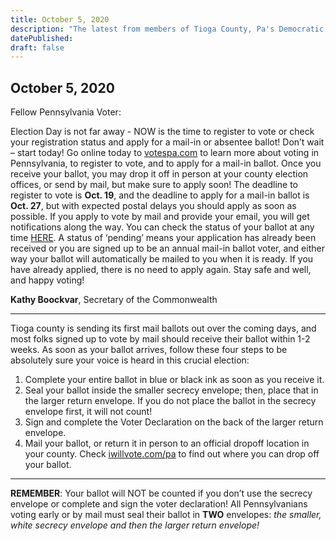 ```yaml
---
title: October 5, 2020
description: "The latest from members of Tioga County, Pa's Democratic Party."
datePublished:
draft: false
---
```


## October 5, 2020

Fellow Pennsylvania Voter:

Election Day is not far away - NOW is the time to register to vote or check your registration status and apply for a mail-in or absentee ballot!
Don’t wait – start today! Go online today to [votespa.com](https://www.votespa.com) to learn more about voting in Pennsylvania, to register to vote, and to apply for a mail-in ballot. Once you receive your ballot, you may drop it off in person at your county election offices, or send by mail, but make sure to apply soon!  The deadline to register to vote is **Oct. 19**, and the deadline to apply for a mail-in ballot is **Oct. 27**, but with expected postal delays you should apply as soon as possible.
If you apply to vote by mail and provide your email, you will get notifications along the way. You can check the status of your ballot at any time [HERE](https://www.pavoterservices.pa.gov/Pages/BallotTracking.aspx). A status of ‘pending’ means your application has already been received or you are signed up to be an annual mail-in ballot voter, and either way your ballot will automatically be mailed to you when it is ready. If you have already applied, there is no need to apply again.
Stay safe and well, and happy voting!

**Kathy Boockvar**,
Secretary of the Commonwealth

---

Tioga county is sending its first mail ballots out over the coming days, and most folks signed up to vote by mail should receive their ballot within 1-2 weeks.
As soon as your ballot arrives, follow these four steps to be absolutely sure your voice is heard in this crucial election:

1. Complete your entire ballot in blue or black ink as soon as you receive it.
2. Seal your ballot inside the smaller secrecy envelope; then, place that in the larger return envelope. If you do not place the ballot in the secrecy envelope first, it will not count!
3. Sign and complete the Voter Declaration on the back of the larger return envelope.
4. Mail your ballot, or return it in person to an official dropoff location in your county. Check [iwillvote.com/pa](https://iwillvote.com/pa) to find out where you can drop off your ballot.

---

**REMEMBER**: Your ballot will NOT be counted if you don’t use the secrecy envelope or complete and sign the voter declaration!  All Pennsylvanians voting early or by mail must seal their ballot in **TWO** envelopes: _the smaller, white secrecy envelope and then the larger return envelope!_
